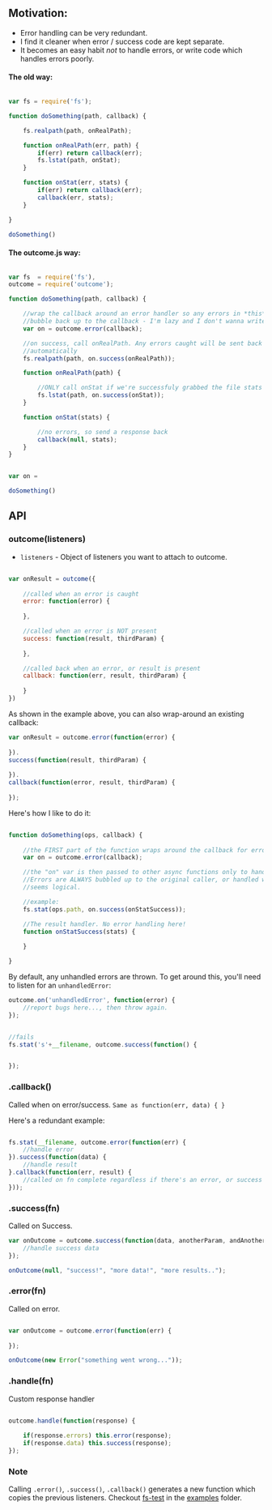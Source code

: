 ## Motivation:

- Error handling can be very redundant.
- I find it cleaner when error / success code are kept separate.
- It becomes an easy habit *not* to handle errors, or write code which handles errors poorly.


#### The old way:

```javascript

var fs = require('fs');

function doSomething(path, callback) {

	fs.realpath(path, onRealPath);

	function onRealPath(err, path) {
		if(err) return callback(err);
		fs.lstat(path, onStat);
	}

	function onStat(err, stats) {
		if(err) return callback(err);
		callback(err, stats);
	}

}

doSomething()
```

#### The outcome.js way:

```javascript

var fs  = require('fs'),
outcome = require('outcome');

function doSomething(path, callback) {

	//wrap the callback around an error handler so any errors in *this* function
	//bubble back up to the callback - I'm lazy and I don't wanna write this stuff...
	var on = outcome.error(callback);

	//on success, call onRealPath. Any errors caught will be sent back
	//automatically
	fs.realpath(path, on.success(onRealPath));

	function onRealPath(path) {

		//ONLY call onStat if we're successfuly grabbed the file stats
		fs.lstat(path, on.success(onStat));
	}

	function onStat(stats) {

		//no errors, so send a response back
		callback(null, stats);
	}
}


var on = 

doSomething()

```

## API

### outcome(listeners)

- `listeners` - Object of listeners you want to attach to outcome.

```javascript

var onResult = outcome({
	
	//called when an error is caught
	error: function(error) {
		
	},

	//called when an error is NOT present
	success: function(result, thirdParam) {
		
	},

	//called back when an error, or result is present
	callback: function(err, result, thirdParam) {
		
	}
})

```

As shown in the example above, you can also wrap-around an existing callback:

```javascript
var onResult = outcome.error(function(error) {
	
}).
success(function(result, thirdParam) {
	
}).
callback(function(error, result, thirdParam) {
	
});
```

Here's how I like to do it:

```javascript

function doSomething(ops, callback) {
	
	//the FIRST part of the function wraps around the callback for errors
	var on = outcome.error(callback);

	//the "on" var is then passed to other async functions only to handle results. 
	//Errors are ALWAYS bubbled up to the original caller, or handled wherever it 
	//seems logical.

	//example:
	fs.stat(ops.path, on.success(onStatSuccess));

	//The result handler. No error handling here! 
	function onStatSuccess(stats) {
		
	}

}

```

By default, any unhandled errors are thrown. To get around this, you'll need to listen for an `unhandledError`:

```javascript
outcome.on('unhandledError', function(error) {
	//report bugs here..., then throw again.
});


//fails
fs.stat('s'+__filename, outcome.success(function() {


});
```



### .callback()

Called when on error/success. `Same as function(err, data) { }`

Here's a redundant example:

```javascript

fs.stat(__filename, outcome.error(function(err) {
	//handle error
}).success(function(data) {
	//handle result
}.callback(function(err, result) {
	//called on fn complete regardless if there's an error, or success
}));

```

### .success(fn)

Called on Success.

```javascript
var onOutcome = outcome.success(function(data, anotherParam, andAnotherParam) {
	//handle success data
});

onOutcome(null, "success!", "more data!", "more results..");
```

### .error(fn)

Called on error.

```javascript

var onOutcome = outcome.error(function(err) {
	
});

onOutcome(new Error("something went wrong...")); 
```

### .handle(fn)

Custom response handler

```javascript

outcome.handle(function(response) {
	
	if(response.errors) this.error(response);
	if(response.data) this.success(response);
});

```


### Note

Calling `.error()`, `.success()`, `.callback()` generates a new function which copies the previous listeners. 
Checkout [fs-test](examples/fs-test.js) in the [examples](examples) folder.
